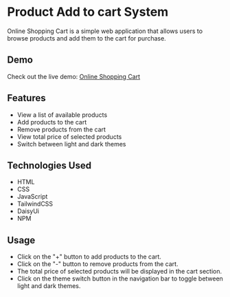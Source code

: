 # Product Add to cart System

Online Shopping Cart is a simple web application that allows users to browse products and add them to the cart for purchase.

## Demo

Check out the live demo: [Online Shopping Cart](https://product-add-to-cart.netlify.app/)

## Features

- View a list of available products
- Add products to the cart
- Remove products from the cart
- View total price of selected products
- Switch between light and dark themes

## Technologies Used

- HTML
- CSS
- JavaScript
- TailwindCSS
- DaisyUi
- NPM

## Usage

- Click on the "+" button to add products to the cart.
- Click on the "-" button to remove products from the cart.
- The total price of selected products will be displayed in the cart section.
- Click on the theme switch button in the navigation bar to toggle between light and dark themes.

